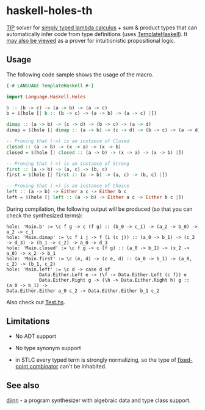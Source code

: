 # haskell-holes-th

[TIP](https://en.wikipedia.org/wiki/Type_inhabitation_problem) solver for [simply typed lambda calculus](https://en.wikipedia.org/wiki/Simply_typed_lambda_calculus) + sum & product types that can automatically infer code from type definitions (uses [TemplateHaskell](https://wiki.haskell.org/Template_Haskell)). It [may also be viewed](https://en.wikipedia.org/wiki/Curry%E2%80%93Howard_correspondence) as a prover for intuitionistic propositional logic.

## Usage

The following code sample shows the usage of the macro.

```haskell
{-# LANGUAGE TemplateHaskell #-}

import Language.Haskell.Holes

b :: (b -> c) -> (a -> b) -> (a -> c)
b = $(hole [| b :: (b -> c) -> (a -> b) -> (a -> c) |])

dimap :: (a -> b) -> (c -> d) -> (b -> c) -> (a -> d)
dimap = $(hole [| dimap :: (a -> b) -> (c -> d) -> (b -> c) -> (a -> d) |])

-- Proving that (->) is an instance of Closed
closed :: (a -> b) -> (x -> a) -> (x -> b)
closed = $(hole [| closed :: (a -> b) -> (x -> a) -> (x -> b) |])

-- Proving that (->) is an instance of Strong
first :: (a -> b) -> (a, c) -> (b, c)
first = $(hole [| first :: (a -> b) -> (a, c) -> (b, c) |])

-- Proving that (->) is an instance of Choice
left :: (a -> b) -> Either a c -> Either b c
left = $(hole [| left :: (a -> b) -> Either a c -> Either b c |])
```

During compilation, the following output will be produced (so that you can check the synthesized terms):

```
hole: 'Main.b' := \c f g -> c (f g) :: (b_0 -> c_1) -> (a_2 -> b_0) -> a_2 -> c_1
hole: 'Main.dimap' := \c f i j -> f (i (c j)) :: (a_0 -> b_1) -> (c_2 -> d_3) -> (b_1 -> c_2) -> a_0 -> d_3
hole: 'Main.closed' := \c f g -> c (f g) :: (a_0 -> b_1) -> (x_2 -> a_0) -> x_2 -> b_1
hole: 'Main.first' := \c (e, d) -> (c e, d) :: (a_0 -> b_1) -> (a_0, c_2) -> (b_1, c_2)
hole: 'Main.left' := \c d -> case d of
            Data.Either.Left e -> (\f -> Data.Either.Left (c f)) e
            Data.Either.Right g -> (\h -> Data.Either.Right h) g :: (a_0 -> b_1) ->
Data.Either.Either a_0 c_2 -> Data.Either.Either b_1 c_2
```

Also check out [Test.hs](test/Test.hs).

## Limitations

- No ADT support

- No type synonym support

- in STLC every typed term is strongly normalizing, so the type of [fixed-point combinator](https://en.wikipedia.org/wiki/Fixed-point_combinator) can't be inhabited.

## See also

[djinn](https://github.com/augustss/djinn/) - a program synthesizer with algebraic data and type class support.
